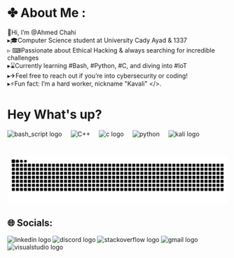 # ✤ About Me : 
🔹Hi, I’m @Ahmed Chahi<br>▸🎓Computer Science student at University Cady Ayad & 1337 <br>▹ ⌨Passionate about Ethical Hacking & always searching for incredible challenges<br>▸⌛Currently learning #Bash, #Python, #C, and diving into #IoT<br>▸✈Feel free to reach out if you’re into cybersecurity or coding!<br>▸⚡Fun fact: I’m a hard worker, nickname "Kavali" </>.    

<h1 align="left">Hey What's up?</h1>          
     
    
<div align="left">  
  <img src="https://bashlogo.com/img/symbol/png/full_colored_light.png" height="40" alt="bash_script logo"  /> 
  <img width="12" />  
  <img src="https://brandslogos.com/wp-content/uploads/images/large/c-logo.png" height="40" alt="C++"  />   
  <img width="12" />
  <img src="https://upload.wikimedia.org/wikipedia/commons/1/19/C_Logo.png" height="40" alt="c logo "  /> 
  <img width="12" />
  <img src="https://brandslogos.com/wp-content/uploads/images/large/python-logo.png" height="40" alt="python"  />
  <img width="12" />
  <img src="https://img.icons8.com/?size=100&id=101665&format=png&color=000000" height="40" alt="kali logo"  />
  <img width="12" />
    
###  
 
    
<br clear="both">
   
<img src="https://raw.githubusercontent.com/Chahi-Solutions/Chahi-Solutions/output/snake.svg" alt="Snake animation" />

## 🌐 Socials: 
<div align="left">
  <img src="https://raw.githubusercontent.com/maurodesouza/profile-readme-generator/master/src/assets/icons/social/linkedin/default.svg" width="35" height="21" alt="linkedin logo"  />
  <img src="https://raw.githubusercontent.com/maurodesouza/profile-readme-generator/master/src/assets/icons/social/discord/default.svg" width="35" height="21" alt="discord logo"  />
  <img src="https://raw.githubusercontent.com/maurodesouza/profile-readme-generator/master/src/assets/icons/social/stackoverflow/default.svg" width="35" height="21" alt="stackoverflow logo"  />
  <img src="https://raw.githubusercontent.com/maurodesouza/profile-readme-generator/master/src/assets/icons/social/gmail/default.svg" width="35" height="21" alt="gmail logo"  />
  <img src="https://raw.githubusercontent.com/maurodesouza/profile-readme-generator/master/src/assets/icons/social/visualstudio/default.svg" width="35" height="21" alt="visualstudio logo"  />
</div>


###
      
